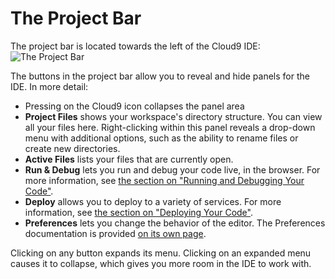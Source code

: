 # The Project Bar

The project bar is located towards the left of the Cloud9 IDE: ![The Project Bar](./images/project_bar.png)

The buttons in the project bar allow you to reveal and hide panels for the IDE. In more detail:

* Pressing on the Cloud9 icon collapses the panel area
* **Project Files** shows your workspace's directory structure. You can view all your files here. Right-clicking within this panel reveals a drop-down menu with additional options, such as the ability to rename files or create new directories.
* **Active Files** lists your files that are currently open.
* **Run & Debug** lets you run and debug your code live, in the browser. For more information, see [the section on "Running and Debugging Your Code"](./running_and_debugging_code.html).
* **Deploy** allows you to deploy to a variety of services. For more information, see [the section on "Deploying Your Code"](./deploying_code.html).
* **Preferences** lets you change the behavior of the editor. The Preferences documentation is provided [on its own page](ide_preferences.html).

Clicking on any button expands its menu. Clicking on an expanded menu causes it to collapse, which gives you more room in the IDE to work with.